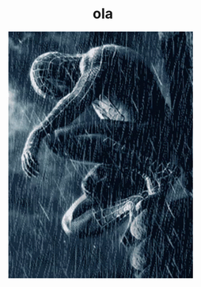 <h1 style="display: flex; justify-content: center; align-items: center;">ola</h1>
<div style="display: flex; justify-content: center; align-items: center;">
  <img src="img/spiderman.gif" alt="Spiderman" class="responsive-img" style="margin-right: 10px;">
</div>
